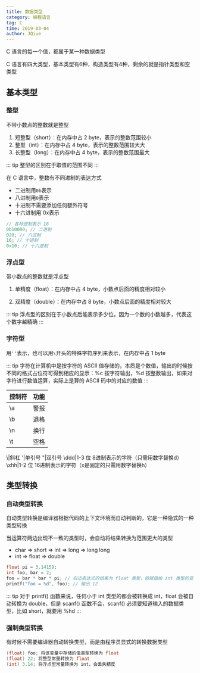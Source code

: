 ```yaml
---
title: 数据类型
category: 编程语言
tag: C
time: 2019-03-04
author: JQiue
---
```


C 语言的每一个值，都属于某一种数据类型

C 语言有四大类型，基本类型有6种，构造类型有4种，剩余的就是指针类型和空类型

## 基本类型

### 整型

不带小数点的整数就是整型

1. 短整型（short）：在内存中占 2 byte，表示的整数范围较小
2. 整型（int）：在内存中占 4 byte，表示的整数范围较大大
3. 长整型（long）：在内存中占 4 byte，表示的整数范围最大

::: tip
整型的区别在于取值的范围不同
:::

在 C 语言中，整数有不同进制的表达方式

+ 二进制用`0b`表示
+ 八进制用`0`表示
+ 十进制不需要添加任何额外符号
+ 十六进制用`0x表示

```c
// 各种进制表示 16
0b10000; // 二进制
020; // 八进制
16; // 十进制
0x10; // 十六进制
```

### 浮点型

带小数点的整数就是浮点型

1. 单精度（float）：在内存中占 4 byte，小数点后面的精度相对较小

2. 双精度（double）：在内存中占 8 byte，小数点后面的精度相对较大

::: tip
浮点型的区别在于小数点后能表示多少位，因为一个数的小数越多，代表这个数字越精确
:::

### 字符型

用`''`表示，也可以用`\`开头的特殊字符序列来表示，在内存中占 1 byte

::: tip
字符在计算机中是按字符的 ASCII 值存储的，本质是个数值，输出的时候按不同的格式占位符可得到相应的显示：%c 按字符输出，%d 按整数输出，如果对字符进行数值运算，实际上是算的 ASCII 码中的对应的数值
:::

控制符|功能
---|---
\a|警报
\b|退格
\n|换行
\t|空格
\\|斜杠
\'|单引号
\"|双引号
\ddd|1-3 位 8进制表示的字符（只需用数字替换d）
\xhh|1-2 位 16进制表示的字符（x是固定的只需用数字替换h）

## 类型转换

### 自动类型转换

自动类型转换是编译器根据代码的上下文环境而自动判断的，它是一种隐式的一种类型转换

当运算符两边出现不一致的类型时，会自动将结果转换为范围更大的类型

+ char => short => int => long => long long
+ int => float => double

```c
float pi = 3.14159;
int foo, bar = 2;
foo = bar * bar * pi; // 右边表达式的结果为 float 类型，但赋值给 int 类型的变量就会舍弃精度
printf("foo = %d", foo); // 输出 12
```

::: tip
对于 printf() 函数来说，任何小于 int 类型的都会被转换成 int，float 会被自动转换为 double，但是 scanf() 函数不会，scanf() 必须要知道输入的数据类型，比如 short，就要用 %hd
:::

### 强制类型转换

有时候不需要编译器自动转换类型，而是由程序员显式的转换数据类型

```c
(float) foo; 将该变量中存储的值类型转换为 float
(float) 22; 将整型常量转换为 float
(int) 3.14; 将浮点型常量转换为 int，会丢失精度
```

